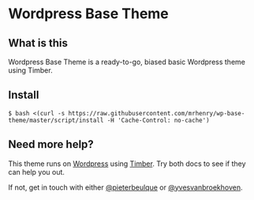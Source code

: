 # Wordpress Base Theme

## What is this

Wordpress Base Theme is a ready-to-go, biased basic Wordpress theme using Timber.

## Install

```
$ bash <(curl -s https://raw.githubusercontent.com/mrhenry/wp-base-theme/master/script/install -H 'Cache-Control: no-cache')
```

## Need more help?

This theme runs on [Wordpress](https://wordpress.org) using [Timber](http://timber.github.io/timber/). Try both docs to see if they can help you out.

If not, get in touch with either [@pieterbeulque](https://github.com/pieterbeulque) or [@yvesvanbroekhoven](https://github.com/yvesvanbroekhoven).
